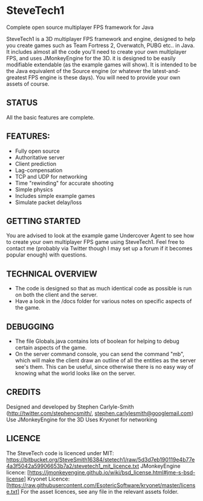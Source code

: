 # SteveTech1

Complete open source multiplayer FPS framework for Java

SteveTech1 is a 3D multiplayer FPS framework and engine, designed to help you create games such as Team Fortress 2, Overwatch, PUBG etc.. in Java.  It includes almost all the code you'll need to create your own multiplayer FPS, and uses JMonkeyEngine for the 3D.  it is designed to be easily modifiable extendable (as the example games will show).  It is intended to be the Java equivalent of the Source engine (or whatever the latest-and-greatest FPS engine is these days).  You will need to provide your own assets of course.


## STATUS
All the basic features are complete.


## FEATURES:
* Fully open source
* Authoritative server
* Client prediction
* Lag-compensation
* TCP and UDP for networking
* Time "rewinding" for accurate shooting
* Simple physics
* Includes simple example games
* Simulate packet delay/loss


## GETTING STARTED
You are advised to look at the example game Undercover Agent to see how to create your own multiplayer FPS game using SteveTech1.  Feel free to contact me (probably via Twitter though I may set up a forum if it becomes popular enough) with questions.


## TECHNICAL OVERVIEW
* The code is designed so that as much identical code as possible is run on both the client and the server.
* Have a look in the /docs folder for various notes on specific aspects of the game.


## DEBUGGING
* The file Globals.java contains lots of boolean for helping to debug certain aspects of the game.
* On the server command console, you can send the command "mb", which will make the client draw an outline of all the entities as the server see's them.  This can be useful, since otherwise there is no easy way of knowing what the world looks like on the server.


## CREDITS
Designed and developed by Stephen Carlyle-Smith (http://twitter.com/stephencsmith/, stephen.carlylesmith@googlemail.com)
Use JMonkeyEngine for the 3D
Uses Kryonet for networking


## LICENCE
The SteveTech code is licenced under MIT: https://bitbucket.org/SteveSmith16384/stetech1/raw/5d3d7eb190119e4b77e4a3f5042a59906653b7a2/stevetech1_mit_licence.txt
JMonkeyEngine licence: [https://jmonkeyengine.github.io/wiki/bsd_license.html#jme-s-bsd-license]
Kryonet Licence: [https://raw.githubusercontent.com/EsotericSoftware/kryonet/master/license.txt]
For the asset licences, see any file in the relevant assets folder.
 

